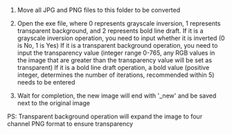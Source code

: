 1. Move all JPG and PNG files to this folder to be converted

2. Open the exe file, where 0 represents grayscale inversion, 1 represents transparent background, and 2 represents bold line draft.
    If it is a grayscale inversion operation, you need to input whether it is inverted (0 is No, 1 is Yes)
    If it is a transparent background operation, you need to input the transparency value (integer range 0-765, any RGB values in the image that are greater than the transparency value will be set as transparent)
    If it is a bold line draft operation, a bold value (positive integer, determines the number of iterations, recommended within 5) needs to be entered

3. Wait for completion, the new image will end with '_new' and be saved next to the original image

  

  PS: Transparent background operation will expand the image to four channel PNG format to ensure transparency